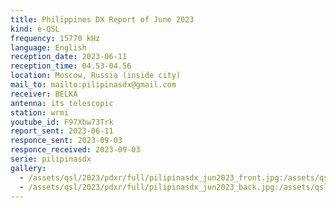 ```yaml
---
title: Philippines DX Report of June 2023
kind: e-QSL
frequency: 15770 kHz
language: English
reception_date: 2023-06-11
reception_time: 04.53-04.56
location: Moscow, Russia (inside city)
mail_to: mailto:pilipinasdx@gmail.com
receiver: BELKA
antenna: its telescopic
station: wrmi
youtube_id: F97Xbw73Trk
report_sent: 2023-06-11
responce_sent: 2023-09-03
responce_received: 2023-09-03
serie: pilipinasdx
gallery:
  - /assets/qsl/2023/pdxr/full/pilipinasdx_jun2023_front.jpg:/assets/qsl/2023/pdxr/small/pilipinasdx_jun2023_front.jpg
  - /assets/qsl/2023/pdxr/full/pilipinasdx_jun2023_back.jpg:/assets/qsl/2023/pdxr/small/pilipinasdx_jun2023_back.jpg
---
```


